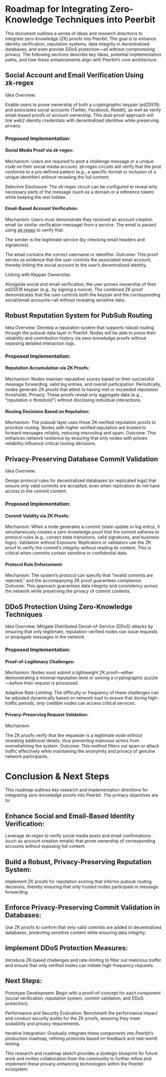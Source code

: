 # Roadmap for Integrating Zero-Knowledge Techniques into Peerbit

This document outlines a series of ideas and research directions to integrate zero-knowledge (ZK) proofs into Peerbit. The goal is to enhance identity verification, reputation systems, data integrity in decentralized databases, and even provide DDoS protection—all without compromising privacy. The following sections describe key ideas, potential implementation paths, and how these enhancements align with Peerbit’s core architecture.

## Social Account and Email Verification Using zk‑regex
Idea Overview:

Enable users to prove ownership of both a cryptographic keypair (ed25519) and associated social accounts (Twitter, Facebook, Reddit), as well as verify email-based proofs of account ownership. This dual-proof approach will link web2 identity credentials with decentralized identities while preserving privacy.

### Proposed Implementation:

#### Social Media Proof via zk‑regex:

Mechanism:
Users are required to post a challenge message or a unique code on their social media account. zk‑regex circuits will verify that the post conforms to a pre‑defined pattern (e.g., a specific format or inclusion of a unique identifier) without revealing the full content.

Selective Disclosure:
The zk‑regex circuit can be configured to reveal only necessary parts of the message (such as a domain or a reference token) while keeping the rest hidden.


#### Email-Based Account Verification:

Mechanism:
Users must demonstrate they received an account creation email (or similar verification message) from a service. The email is parsed using [zk‑regex](https://prove.email/blog/zkregex) to verify that:

The sender is the legitimate service (by checking email headers and signatures).

The email contains the correct username or identifier.
Outcome:
This proof serves as evidence that the user controls the associated email account, thereby linking the social account to the user’s decentralized identity.

Linking with Keypair Ownership:

Alongside social and email verification, the user proves ownership of their ed25519 keypair (e.g., by signing a nonce). The combined ZK proof demonstrates that the user controls both the keypair and the corresponding social/email accounts—all without revealing sensitive data.

## Robust Reputation System for PubSub Routing
Idea Overview:
Develop a reputation system that supports robust routing through the pubsub data layer in Peerbit. Nodes will be able to prove their reliability and contribution history via zero-knowledge proofs without exposing detailed interaction logs.

### Proposed Implementation:

#### Reputation Accumulation via ZK Proofs:

Mechanism:
Nodes maintain reputation scores based on their successful message forwarding, valid log entries, and overall participation. Periodically, nodes generate ZK proofs that attest to having met or exceeded reputation thresholds.
Privacy:
These proofs reveal only aggregate data (e.g., “reputation ≥ threshold”) without disclosing individual interactions.

#### Routing Decisions Based on Reputation:

Mechanism:
The pubsub layer uses these ZK-verified reputation proofs to prioritize routing. Nodes with higher verified reputation are trusted to forward messages reliably, reducing misrouting and spam.
Outcome:
This enhances network resilience by ensuring that only nodes with proven reliability influence critical routing decisions.

##  Privacy-Preserving Database Commit Validation
Idea Overview:

Design protocol rules for decentralized databases (or replicated logs) that ensure only valid commits are accepted, even when replicators do not have access to the commit content.

### Proposed Implementation:

#### Commit Validity via ZK Proofs:

Mechanism:
When a node generates a commit (state update or log entry), it simultaneously creates a zero-knowledge proof that the commit adheres to protocol rules (e.g., correct state transitions, valid signatures, and business logic).
Validation without Exposure:
Replicators or validators use the ZK proof to verify the commit’s integrity without reading its content. This is critical when commits contain sensitive or confidential data.


#### Protocol Rule Enforcement:

Mechanism:
The system’s protocol can specify that “invalid commits are rejected,” and the accompanying ZK proof guarantees compliance.
Outcome:
This approach guarantees data integrity and consistency across the network while preserving the privacy of commit contents.

## DDoS Protection Using Zero-Knowledge Techniques

Idea Overview:
Mitigate Distributed Denial-of-Service (DDoS) attacks by ensuring that only legitimate, reputation-verified nodes can issue requests or propagate messages in the network.

### Proposed Implementation:

#### Proof-of-Legitimacy Challenges:

Mechanism:
Nodes must submit a lightweight ZK proof—either demonstrating a minimal reputation level or solving a cryptographic puzzle—before their request is processed.

Adaptive Rate-Limiting:
The difficulty or frequency of these challenges can be adjusted dynamically based on network load to ensure that during high-traffic periods, only credible nodes can access critical services.

#### Privacy-Preserving Request Validation:

Mechanism:

The ZK proofs verify that the requester is a legitimate node without revealing additional details, thus preventing malicious actors from overwhelming the system.
Outcome:
This method filters out spam or attack traffic effectively while maintaining the anonymity and privacy of genuine network participants.


# Conclusion & Next Steps
This roadmap outlines key research and implementation directions for integrating zero-knowledge proofs into Peerbit. The primary objectives are to:

## Enhance Social and Email-Based Identity Verification:

Leverage zk‑regex to verify social media posts and email confirmations (such as account creation emails) that prove ownership of corresponding accounts without exposing full content.

## Build a Robust, Privacy-Preserving Reputation System:

Implement ZK proofs for reputation scoring that informs pubsub routing decisions, thereby ensuring that only trusted nodes participate in message forwarding.

## Enforce Privacy-Preserving Commit Validation in Databases:

Use ZK proofs to confirm that only valid commits are added to decentralized databases, protecting sensitive content while ensuring data integrity.

## Implement DDoS Protection Measures:

Introduce ZK-based challenges and rate-limiting to filter out malicious traffic and ensure that only verified nodes can initiate high-frequency requests.

## Next Steps:

Prototype Development: Begin with a proof-of-concept for each component (social verification, reputation system, commit validation, and DDoS protection).


Performance and Security Evaluation: Benchmark the performance impact and conduct security audits for the ZK proofs, ensuring they meet scalability and privacy requirements.

Iterative Integration: Gradually integrate these components into Peerbit’s production roadmap, refining protocols based on feedback and real-world testing.


This research and roadmap sketch provides a strategic blueprint for future work and invites collaboration from the community to further refine and implement these privacy-enhancing technologies within the Peerbit ecosystem.